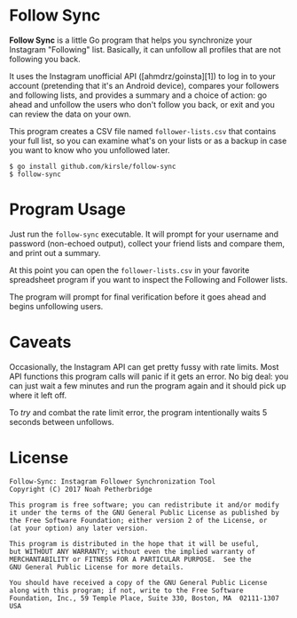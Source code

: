 # Follow Sync

**Follow Sync** is a little Go program that helps you synchronize your
Instagram "Following" list. Basically, it can unfollow all profiles that are
not following you back.

It uses the Instagram unofficial API ([ahmdrz/goinsta][1]) to log in to your
account (pretending that it's an Android device), compares your followers and
following lists, and provides a summary and a choice of action: go ahead and
unfollow the users who don't follow you back, or exit and you can review the
data on your own.

This program creates a CSV file named `follower-lists.csv` that contains your
full list, so you can examine what's on your lists or as a backup in case you
want to know who you unfollowed later.

```
$ go install github.com/kirsle/follow-sync
$ follow-sync
```

# Program Usage

Just run the `follow-sync` executable. It will prompt for your username and
password (non-echoed output), collect your friend lists and compare them,
and print out a summary.

At this point you can open the `follower-lists.csv` in your favorite
spreadsheet program if you want to inspect the Following and Follower lists.

The program will prompt for final verification before it goes ahead and begins
unfollowing users.

# Caveats

Occasionally, the Instagram API can get pretty fussy with rate limits. Most
API functions this program calls will panic if it gets an error. No big deal:
you can just wait a few minutes and run the program again and it should pick
up where it left off.

To *try* and combat the rate limit error, the program intentionally waits
5 seconds between unfollows.

# License

```
Follow-Sync: Instagram Follower Synchronization Tool
Copyright (C) 2017 Noah Petherbridge

This program is free software; you can redistribute it and/or modify
it under the terms of the GNU General Public License as published by
the Free Software Foundation; either version 2 of the License, or
(at your option) any later version.

This program is distributed in the hope that it will be useful,
but WITHOUT ANY WARRANTY; without even the implied warranty of
MERCHANTABILITY or FITNESS FOR A PARTICULAR PURPOSE.  See the
GNU General Public License for more details.

You should have received a copy of the GNU General Public License
along with this program; if not, write to the Free Software
Foundation, Inc., 59 Temple Place, Suite 330, Boston, MA  02111-1307  USA
```
